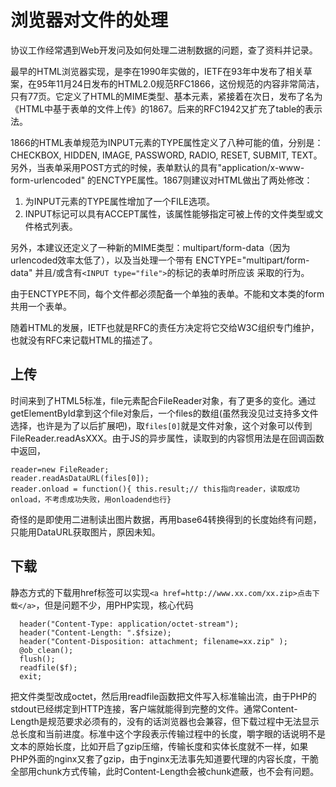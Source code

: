 # 浏览器对文件的处理

协议工作经常遇到Web开发问及如何处理二进制数据的问题，查了资料并记录。

最早的HTML浏览器实现，是李在1990年实做的，IETF在93年中发布了相关草案，在95年11月24日发布的HTML2.0规范RFC1866，这份规范的内容非常简洁，只有77页。它定义了HTML的MIME类型、基本元素，紧接着在次日，发布了名为《HTML中基于表单的文件上传》的1867。后来的RFC1942又扩充了table的表示法。

1866的HTML表单规范为INPUT元素的TYPE属性定义了八种可能的值，分别是：CHECKBOX, HIDDEN, IMAGE, PASSWORD, RADIO, RESET, SUBMIT, TEXT。另外，当表单采用POST方式的时候，表单默认的具有"application/x-www-form-urlencoded" 的ENCTYPE属性。1867则建议对HTML做出了两处修改：

1. 为INPUT元素的TYPE属性增加了一个FILE选项。
2. INPUT标记可以具有ACCEPT属性，该属性能够指定可被上传的文件类型或文件格式列表。

另外，本建议还定义了一种新的MIME类型：multipart/form-data（因为urlencoded效率太低了），以及当处理一个带有
ENCTYPE="multipart/form-data" 并且/或含有`<INPUT type="file">`的标记的表单时所应该
采取的行为。

由于ENCTYPE不同，每个文件都必须配备一个单独的表单。不能和文本类的form共用一个表单。

随着HTML的发展，IETF也就是RFC的责任方决定将它交给W3C组织专门维护，也就没有RFC来记载HTML的描述了。

上传
----
时间来到了HTML5标准，file元素配合FileReader对象，有了更多的变化。通过getElementById拿到这个file对象后，一个files的数组(虽然我没见过支持多文件选择，也许是为了以后扩展吧)，取`files[0]`就是文件对象，这个对象可以传到FileReader.readAsXXX。由于JS的异步属性，读取到的内容惯用法是在回调函数中返回，
```
reader=new FileReader;
reader.readAsDataURL(files[0]);
reader.onload = function(){ this.result;// this指向reader，读取成功onload，不考虑成功失败，用onloadend也行}
```

奇怪的是即使用二进制读出图片数据，再用base64转换得到的长度始终有问题，只能用DataURL获取图片，原因未知。

下载
----
静态方式的下载用href标签可以实现`<a href=http://www.xx.com/xx.zip>点击下载</a>`，但是问题不少，用PHP实现，核心代码

```
  header("Content-Type: application/octet-stream");
  header("Content-Length: ".$fsize);
  header("Content-Disposition: attachment; filename=xx.zip" );
  @ob_clean();
  flush();
  readfile($f);
  exit;
```

把文件类型改成octet，然后用readfile函数把文件写入标准输出流，由于PHP的stdout已经绑定到HTTP连接，客户端就能得到完整的文件。通常Content-Length是规范要求必须有的，没有的话浏览器也会兼容，但下载过程中无法显示总长度和当前进度。标准中这个字段表示传输过程中的长度，嚼字眼的话说明不是文本的原始长度，比如开启了gzip压缩，传输长度和实体长度就不一样，如果PHP外面的nginx又套了gzip，由于nginx无法事先知道要代理的内容长度，干脆全部用chunk方式传输，此时Content-Length会被chunk遮蔽，也不会有问题。